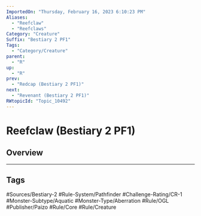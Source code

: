 ```yaml
---
ImportedOn: "Thursday, February 16, 2023 6:10:23 PM"
Aliases:
  - "Reefclaw"
  - "Reefclaws"
Category: "Creature"
Suffix: "Bestiary 2 PF1"
Tags:
  - "Category/Creature"
parent:
  - "R"
up:
  - "R"
prev:
  - "Redcap (Bestiary 2 PF1)"
next:
  - "Revenant (Bestiary 2 PF1)"
RWtopicId: "Topic_10492"
---
```

# Reefclaw (Bestiary 2 PF1)
## Overview

---
## Tags
#Sources/Bestiary-2 #Rule-System/Pathfinder #Challenge-Rating/CR-1 #Monster-Subtype/Aquatic #Monster-Type/Aberration #Rule/OGL #Publisher/Paizo #Rule/Core #Rule/Creature

